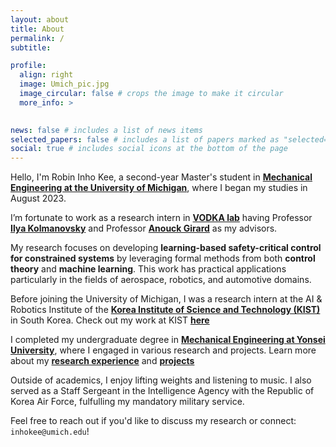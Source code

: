 ```yaml
---
layout: about
title: About
permalink: /
subtitle: 

profile:
  align: right
  image: Umich_pic.jpg
  image_circular: false # crops the image to make it circular
  more_info: >
    

news: false # includes a list of news items
selected_papers: false # includes a list of papers marked as "selected={true}"
social: true # includes social icons at the bottom of the page
---
```



Hello, I'm Robin Inho Kee, a second-year Master's student in **<a href='https://me.engin.umich.edu/'>Mechanical Engineering at the University of Michigan</a>**, where I began my studies in August 2023.

I’m fortunate to work as a research intern in **<a href='https://vodca.engin.umich.edu/'>VODKA lab</a>** having Professor **<a href='https://sites.google.com/a/umich.edu/kolmanovsky/'>Ilya Kolmanovsky</a>** and Professor **<a href='https://vodca.engin.umich.edu/'>Anouck Girard</a>** as my advisors.

My research focuses on developing **learning-based safety-critical control for constrained systems** by leveraging formal methods from both **control theory** and **machine learning**.
This work has practical applications particularly in the fields of aerospace, robotics, and automotive domains.

Before joining the University of Michigan, I was a research intern at the AI & Robotics Institute of the **<a href='https://www.kist.re.kr/eng/index.do#firstPage'>Korea Institute of Science and Technology (KIST)</a>** in South Korea. Check out my work at KIST **<a href='https://signalkee.github.io/Researches%20&%20Projects/#Work%20experience'>here</a>**

I completed my undergraduate degree in **<a href='https://me.yonsei.ac.kr/me_en/index.do'>Mechanical Engineering at Yonsei University</a>**, where I engaged in various research and projects. Learn more about my **<a href='https://signalkee.github.io/Researches%20&%20Projects/#Undergraduate%20research%20projects'>research experience</a>** and **<a href='https://signalkee.github.io/Researches%20&%20Projects/#Undergraduate%20projects'>projects</a>**

Outside of academics, I enjoy lifting weights and listening to music. I also served as a Staff Sergeant in the Intelligence Agency with the Republic of Korea Air Force, fulfulling my mandatory military service.

Feel free to reach out if you'd like to discuss my research or connect: ``inhokee@umich.edu``!

